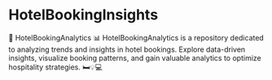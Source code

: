 # HotelBookingInsights
🏨 HotelBookingAnalytics 📊  HotelBookingAnalytics is a repository dedicated to analyzing trends and insights in hotel bookings. Explore data-driven insights, visualize booking patterns, and gain valuable analytics to optimize hospitality strategies. 🛏️💡💻
